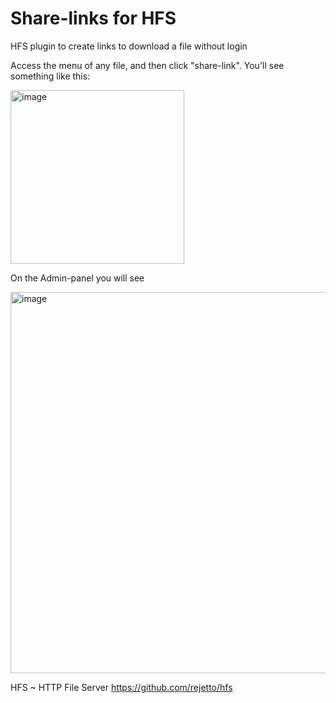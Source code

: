 # Share-links for HFS

HFS plugin to create links to download a file without login

Access the menu of any file, and then click "share-link". You'll see something like this:

<img width="278" alt="image" src="https://github.com/user-attachments/assets/c4904e7a-c6e3-457c-bab7-3d4f8328b3c7" />


On the Admin-panel you will see

<img width="610" alt="image" src="https://github.com/user-attachments/assets/1a49e538-078c-406c-a38e-6df391c42813" />


HFS ~ HTTP File Server https://github.com/rejetto/hfs
